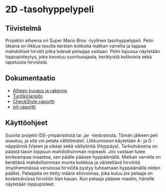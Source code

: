 # 2D -tasohyppelypeli

## Tiivistelmä
Projektin aiheena on Super Mario Bros -tyylinen tasohyppelypeli.
Pelin ideana on liikkua tasolla keräten kolikoita matkan varrelta ja tappaa mahdolliset hirviöt jotka tulevat pelaajaa vastaan.
Pelin lopussa näytetään loppupisteytys, joka koostuu suoritusajasta, kerätyistä kolikoista sekä tapetuista hirviöistä.

## Dokumentaatio
* [Aiheen kuvaus ja rakenne](Dokumentaatio/aiheenKuvausJaRakenne.md)
* [Tuntikirjanpito](Dokumentaatio/tuntikirjanpito.md)
* [CheckStyle-raportti](https://htmlpreview.github.io/?https://github.com/alehuo/2DPlatformGame/blob/master/Dokumentaatio/checkstyle-raportti/checkstyle.html)
* [pit-raportti](https://htmlpreview.github.io/?https://github.com/alehuo/2DPlatformGame/blob/master/Dokumentaatio/pit-raportti/201702171953/index.html)

## Käyttöohjeet
Suorita projekti IDE-ympäristöstä tai .jar -tiedostosta. Tämän jälkeen peli avautuu, ja sitä voi pelata välittömästi.
Liikkumiseen käytetään A- ja D -näppäimiä (Vasen ja oikea) sekä välilyöntiä (Hyppäys).
Tarkoituksena on päästä tason loppuun mahdollisimman nopeasti. Jos vastaan tulee korkeampaa maastoa, sen päälle pääsee hyppäämällä. Matkan varrella on kerättävä mahdollisimman monta kolikkoa ja väisteltävä hirviöitä (myöhemmässä versiossa hirviöitä pystyy tuhoamaan hyppäämällä niiden päälle). Pelaajalla on tietty määrä elinvoimaa, joka kuluu jos pelaaja on kosketuksissa hirviöön liian kauan. Kun pelaaja pääsee maaliin, hänelle näytetään loppupisteet.
